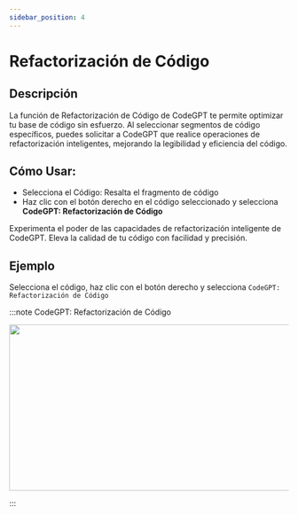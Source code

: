 ```yaml
---
sidebar_position: 4
---
```


# Refactorización de Código

## Descripción
La función de Refactorización de Código de CodeGPT te permite optimizar tu base de código sin esfuerzo. Al seleccionar segmentos de código específicos, puedes solicitar a CodeGPT que realice operaciones de refactorización inteligentes, mejorando la legibilidad y eficiencia del código.

## Cómo Usar:
- Selecciona el Código: Resalta el fragmento de código
- Haz clic con el botón derecho en el código seleccionado y selecciona **CodeGPT: Refactorización de Código**

Experimenta el poder de las capacidades de refactorización inteligente de CodeGPT. Eleva la calidad de tu código con facilidad y precisión.

## Ejemplo
Selecciona el código, haz clic con el botón derecho y selecciona `CodeGPT: Refactorización de Código`

:::note CodeGPT: Refactorización de Código
<p align="center">
  <img width="550" height="300" src="https://github.com/davila7/code-gpt-docs/assets/6216945/adf6b3ff-0ed2-4a28-8711-449df5f1e230" />
</p>
:::





